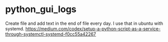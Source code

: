 # python_gui_logs
Create file and add text in the end of file every day.
I use that in ubuntu with systemd.
https://medium.com/codex/setup-a-python-script-as-a-service-through-systemctl-systemd-f0cc55a42267
